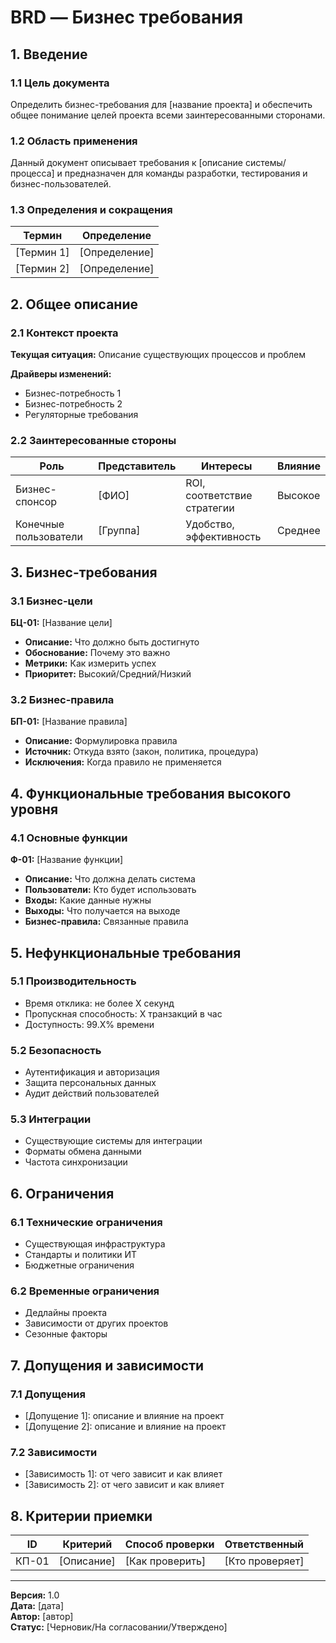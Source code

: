 # BRD — Бизнес требования

## 1. Введение

### 1.1 Цель документа
Определить бизнес-требования для [название проекта] и обеспечить общее понимание целей проекта всеми заинтересованными сторонами.

### 1.2 Область применения  
Данный документ описывает требования к [описание системы/процесса] и предназначен для команды разработки, тестирования и бизнес-пользователей.

### 1.3 Определения и сокращения
| Термин | Определение |
|--------|-------------|
| [Термин 1] | [Определение] |
| [Термин 2] | [Определение] |

## 2. Общее описание

### 2.1 Контекст проекта
**Текущая ситуация:** Описание существующих процессов и проблем

**Драйверы изменений:**
- Бизнес-потребность 1
- Бизнес-потребность 2
- Регуляторные требования

### 2.2 Заинтересованные стороны
| Роль | Представитель | Интересы | Влияние |
|------|---------------|----------|---------|
| Бизнес-спонсор | [ФИО] | ROI, соответствие стратегии | Высокое |
| Конечные пользователи | [Группа] | Удобство, эффективность | Среднее |

## 3. Бизнес-требования

### 3.1 Бизнес-цели
**БЦ-01:** [Название цели]
- **Описание:** Что должно быть достигнуто
- **Обоснование:** Почему это важно
- **Метрики:** Как измерить успех
- **Приоритет:** Высокий/Средний/Низкий

### 3.2 Бизнес-правила
**БП-01:** [Название правила]
- **Описание:** Формулировка правила
- **Источник:** Откуда взято (закон, политика, процедура)
- **Исключения:** Когда правило не применяется

## 4. Функциональные требования высокого уровня

### 4.1 Основные функции
**Ф-01:** [Название функции]
- **Описание:** Что должна делать система
- **Пользователи:** Кто будет использовать
- **Входы:** Какие данные нужны
- **Выходы:** Что получается на выходе
- **Бизнес-правила:** Связанные правила

## 5. Нефункциональные требования

### 5.1 Производительность
- Время отклика: не более X секунд
- Пропускная способность: X транзакций в час
- Доступность: 99.X% времени

### 5.2 Безопасность
- Аутентификация и авторизация
- Защита персональных данных
- Аудит действий пользователей

### 5.3 Интеграции
- Существующие системы для интеграции
- Форматы обмена данными
- Частота синхронизации

## 6. Ограничения

### 6.1 Технические ограничения
- Существующая инфраструктура
- Стандарты и политики ИТ
- Бюджетные ограничения

### 6.2 Временные ограничения
- Дедлайны проекта
- Зависимости от других проектов
- Сезонные факторы

## 7. Допущения и зависимости

### 7.1 Допущения
- [Допущение 1]: описание и влияние на проект
- [Допущение 2]: описание и влияние на проект

### 7.2 Зависимости
- [Зависимость 1]: от чего зависит и как влияет
- [Зависимость 2]: от чего зависит и как влияет

## 8. Критерии приемки

| ID | Критерий | Способ проверки | Ответственный |
|----|----------|-----------------|---------------|
| КП-01 | [Описание] | [Как проверить] | [Кто проверяет] |

---
**Версия:** 1.0  
**Дата:** [дата]  
**Автор:** [автор]  
**Статус:** [Черновик/На согласовании/Утверждено]
